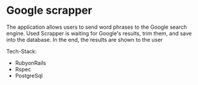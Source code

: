 # Google scrapper
The application allows users to send word phrases to the Google search engine. Used Scrapper is waiting for Google's results, trim them, and save into the database. In the end, the results are shown to the user 

Tech-Stack:
* RubyonRails
* Rspec
* PostgreSql
